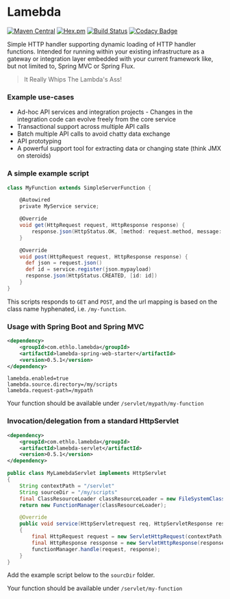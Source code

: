 # Lamebda
[![Maven Central](https://img.shields.io/maven-central/v/com.ethlo.lamebda/lamebda.svg?label=Maven%20Central)](https://search.maven.org/search?q=g:%22com.ethlo.lamebda%22)
[![Hex.pm](https://img.shields.io/hexpm/l/plug.svg)](LICENSE)
[![Build Status](https://travis-ci.org/ethlo/lamebda.svg?branch=master)](https://travis-ci.org/ethlo/lamebda)
[![Codacy Badge](https://api.codacy.com/project/badge/Grade/598913bc1fe9405c82be73d9a4f105c8)](https://www.codacy.com/app/ethlo/lamebda?utm_source=github.com&amp;utm_medium=referral&amp;utm_content=ethlo/lamebda&amp;utm_campaign=Badge_Grade)

Simple HTTP handler supporting dynamic loading of HTTP handler functions. Intended for running within your existing infrastructure as a gateway or integration layer embedded with your current framework like, but not limited to, Spring MVC or Spring Flux.

> It Really Whips The Lambda's Ass!

### Example use-cases

* Ad-hoc API services and integration projects - Changes in the integration code can evolve freely from the core service
* Transactional support across multiple API calls
* Batch multiple API calls to avoid chatty data exchange
* API prototyping
* A powerful support tool for extracting data or changing state (think JMX on steroids)

### A simple example script
```groovy
class MyFunction extends SimpleServerFunction {

    @Autowired
    private MyService service;

    @Override
    void get(HttpRequest request, HttpResponse response) {
        response.json(HttpStatus.OK, [method: request.method, message:'Hello world'])
    }

    @Override
    void post(HttpRequest request, HttpResponse response) {
      def json = request.json()
      def id = service.register(json.mypayload)
      response.json(HttpStatus.CREATED, [id: id])
    }
}
```

This scripts responds to `GET` and `POST`, and the url mapping is based on the class name hyphenated, i.e. `/my-function`.

### Usage with Spring Boot and Spring MVC

```xml
<dependency>
    <groupId>com.ethlo.lamebda</groupId>
    <artifactId>lamebda-spring-web-starter</artifactId>
    <version>0.5.1</version>
</dependency>
```

```properties
lamebda.enabled=true
lamebda.source.directory=/my/scripts
lamebda.request-path=/mypath
```

Your function should be available under `/servlet/mypath/my-function`

### Invocation/delegation from a standard HttpServlet

```xml
<dependency>
    <groupId>com.ethlo.lamebda</groupId>
    <artifactId>lamebda-servlet</artifactId>
    <version>0.5.1</version>
</dependency>
```

```java
public class MyLamebdaServlet implements HttpServlet
{
    String contextPath = "/servlet"
    String sourceDir = "/my/scripts"
    final ClassResourceLoader classResourceLoader = new FileSystemClassResourceLoader(f->f, sourceDir);
    return new FunctionManager(classResourceLoader);

    @Override
    public void service(HttpServletrequest req, HttpServletResponse res)
    {
        final HttpRequest request = new ServletHttpRequest(contextPath, request);
        final HttpResponse ressponse = new ServletHttpResponse(response);
        functionManager.handle(request, response);
    }
}
```

Add the example script below to the `sourcDir` folder.

Your function should be available under `/servlet/my-function`
